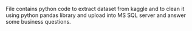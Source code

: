File contains python code to extract dataset from kaggle and to clean it using python pandas library and upload into MS SQL server and answer some business questions. 
